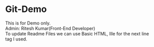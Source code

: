 # Git-Demo

This is for Demo only.
<br>
Admin: Ritesh Kumar(Front-End Developer)
<br>
To update Readme Files we can use Basic HTML, lIle for the next line <Br> tag I used.
